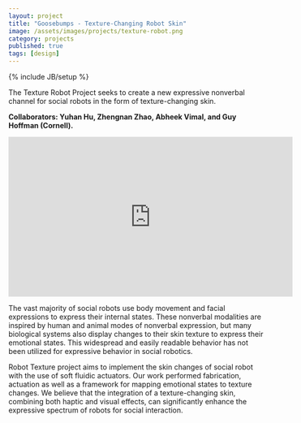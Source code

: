 ```yaml
---
layout: project
title: "Goosebumps - Texture-Changing Robot Skin"
image: /assets/images/projects/texture-robot.png
category: projects
published: true
tags: [design]
---
```

{% include JB/setup %}

The Texture Robot Project seeks to create a new expressive nonverbal channel for social robots in the form of texture-changing skin.

**Collaborators: Yuhan Hu, Zhengnan Zhao, Abheek Vimal, and Guy Hoffman (Cornell).**

<div class="video-container"><iframe width="560" height="315" src="https://www.youtube.com/embed/-RkCu7-ljmQ" frameborder="0" allow="autoplay; encrypted-media" allowfullscreen></iframe></div>

The vast majority of social robots use body movement and facial expressions to express their internal states. These nonverbal modalities are inspired by human and animal modes of nonverbal expression, but many biological systems also display changes to their skin texture to express their emotional states. This widespread and easily readable behavior has not been utilized for expressive behavior in social robotics.

Robot Texture project aims to implement the skin changes of social robot with the use of soft fluidic actuators. Our work performed fabrication, actuation as well as a framework for mapping emotional states to texture changes. We believe that the integration of a texture-changing skin, combining both haptic and visual effects, can significantly enhance the expressive spectrum of robots for social interaction.



